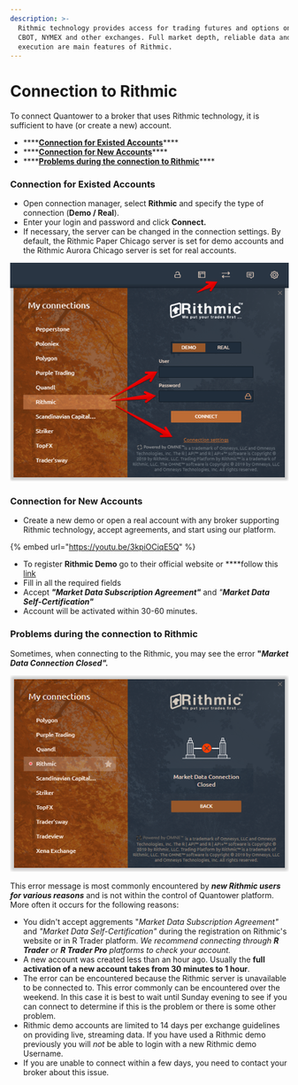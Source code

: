 ```yaml
---
description: >-
  Rithmic technology provides access for trading futures and options on CME,
  CBOT, NYMEX and other exchanges. Full market depth, reliable data and great
  execution are main features of Rithmic.
---
```


# Connection to Rithmic

To connect Quantower to a broker that uses Rithmic technology, it is sufficient to have \(or create a new\) account.

* \*\*\*\*[**Connection for Existed Accounts**](connection-to-rithmic.md#connection-for-existed-accounts)\*\*\*\*
* \*\*\*\*[**Connection for New Accounts**](connection-to-rithmic.md#connection-for-new-accounts)\*\*\*\*
* \*\*\*\*[**Problems during the connection to Rithmic**](connection-to-rithmic.md#problems-during-the-connection-to-rithmic)\*\*\*\*

### Connection for Existed Accounts

* Open connection manager, select **Rithmic** and specify the type of connection \(**Demo / Real**\). 
* Enter your login and password and click **Connect.**
* If necessary, the server can be changed in the connection settings. By default, the Rithmic Paper Chicago server is set for demo accounts and the Rithmic Aurora Chicago server is set for real accounts.

![Enter login data for connection to Rithmic](../.gitbook/assets/rithmic-connection.png)

### Connection for New Accounts

* Create a new demo or open a real account with any broker supporting Rithmic technology, accept agreements, and start using our platform.

{% embed url="https://youtu.be/3kpiOCiqE5Q" %}

* To register **Rithmic Demo** go to their official website or ****follow this [link](https://rithmic.com/demo.html#sign-up)
* Fill in all the required fields
* Accept _**"Market Data Subscription Agreement"**_ and _"**Market Data Self-Certification"**_
* Account will be activated within 30-60 minutes.

### **Problems during the connection to Rithmic**

Sometimes, when connecting to the Rithmic, you may see the error **"**_**Market Data Connection Closed".**_

![Rithmic error &quot;Market Data Connection Closed&quot; in Quantower](../.gitbook/assets/connections-error-with-rithmic.png)

This error message is most commonly encountered by _**new Rithmic users for various reasons**_ and is not within the control of Quantower platform. More often it occurs for the following reasons:

* You didn't accept aggrements "_Market Data Subscription Agreement"_ and _"Market Data Self-Certification"_  during the registration on Rithmic's website or in R Trader platform. _We recommend connecting through **R Trader** or **R Trader Pro** platforms to check your account._
* A new account was created less than an hour ago. Usually the **full activation of a new account takes from 30 minutes to 1 hour**.
* The error can be encountered because the Rithmic server is unavailable to be connected to. This error commonly can be encountered over the weekend. In this case it is best to wait until Sunday evening to see if you can connect to determine if this is the problem or there is some other problem.
* Rithmic demo accounts are limited to 14 days per exchange guidelines on providing live, streaming data. If you have used a Rithmic demo previously you will _not_ be able to login with a new Rithmic demo Username.
* If you are unable to connect within a few days, you need to contact your broker about this issue.

